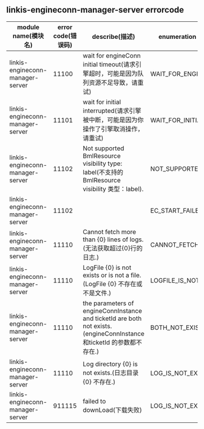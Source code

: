## linkis-engineconn-manager-server  errorcode

| module name(模块名) | error code(错误码)  | describe(描述) |enumeration name(枚举)| Exception Class(类名)|
| -------- | -------- | ----- |-----|-----|
|linkis-engineconn-manager-server |11100|wait for engineConn initial timeout(请求引擎超时，可能是因为队列资源不足导致，请重试)|WAIT_FOR_ENGINECONN|EngineconnServerErrorCodeSummary|
|linkis-engineconn-manager-server |11101|wait for initial interrupted(请求引擎被中断，可能是因为你操作了引擎取消操作，请重试)|WAIT_FOR_INITIAL|EngineconnServerErrorCodeSummary|
|linkis-engineconn-manager-server |11102|Not supported BmlResource visibility type: label(不支持的 BmlResource visibility 类型：label).|NOT_SUPPORTED_TYPE|EngineconnServerErrorCodeSummary|
|linkis-engineconn-manager-server |11102|  |EC_START_FAILED|EngineconnServerErrorCodeSummary|
|linkis-engineconn-manager-server |11110|Cannot fetch more than {0} lines of logs.(无法获取超过{0}行的日志.)|CANNOT_FETCH_MORE_THAN|EngineconnServerErrorCodeSummary|
|linkis-engineconn-manager-server |11110|LogFile {0} is not exists or is not a file.(LogFile {0} 不存在或不是文件.)|LOGFILE_IS_NOT_EXISTS|EngineconnServerErrorCodeSummary|
|linkis-engineconn-manager-server |11110|the parameters of engineConnInstance and ticketId are both not exists.(engineConnInstance 和ticketId 的参数都不存在.)|BOTH_NOT_EXISTS|EngineconnServerErrorCodeSummary|
|linkis-engineconn-manager-server |11110|Log directory {0} is not exists.(日志目录 {0} 不存在.)|LOG_IS_NOT_EXISTS|EngineconnServerErrorCodeSummary|
|linkis-engineconn-manager-server |911115|failed to downLoad(下载失败)|LOG_IS_NOT_EXISTS|EngineconnServerErrorCodeSummary|
